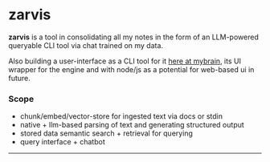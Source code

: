 # zarvis
**zarvis** is a tool in consolidating all my notes in the form of an LLM-powered queryable CLI tool via chat trained on my data.

Also building a user-interface as a CLI tool for it [here at mybrain](https://github.com/zakmoCA/mybrain), its UI wrapper for the engine and with node/js as a potential for web-based ui in future. 

### Scope

- chunk/embed/vector-store for ingested text via docs or stdin
- native + llm-based parsing of text and generating structured output
- stored data semantic search + retrieval for querying
- query interface + chatbot

---
